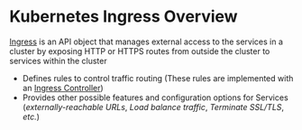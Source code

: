 # Kubernetes Ingress Overview

[Ingress](https://kubernetes.io/docs/concepts/services-networking/ingress/) is an API object that manages external access to the services in a cluster by exposing HTTP or HTTPS routes from outside the cluster to services within the cluster

* Defines rules to control traffic routing (These rules are implemented with an [Ingress Controller](https://github.com/JonmarCorpuz/knowledgeDump/blob/main/Kubernetes/Objects/Ingress/Ingress%20Controller.md))
* Provides other possible features and configuration options for Services (*externally-reachable URLs*, *Load balance traffic*, *Terminate SSL/TLS*, *etc.*)

<br>
 
